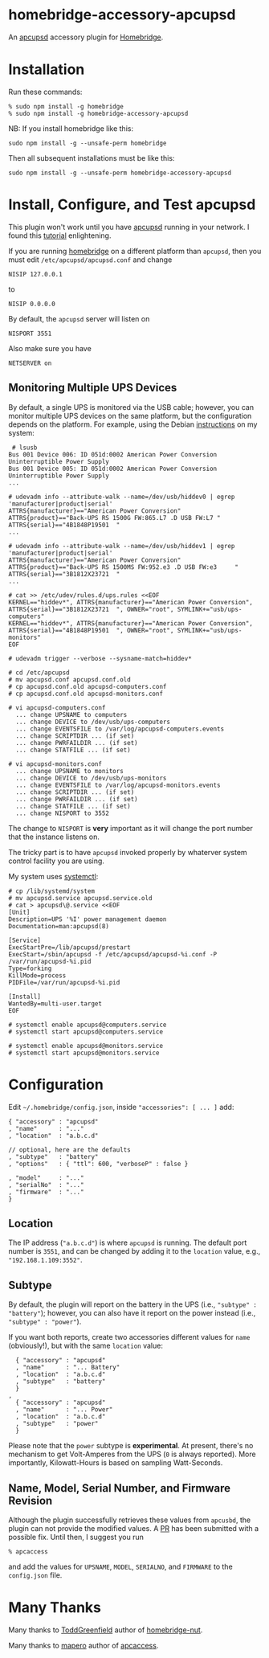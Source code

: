 # homebridge-accessory-apcupsd
An [apcupsd](http://www.apcupsd.org/) accessory plugin for [Homebridge](https://github.com/nfarina/homebridge).

# Installation
Run these commands:

    % sudo npm install -g homebridge
    % sudo npm install -g homebridge-accessory-apcupsd

NB: If you install homebridge like this:

    sudo npm install -g --unsafe-perm homebridge

Then all subsequent installations must be like this:

    sudo npm install -g --unsafe-perm homebridge-accessory-apcupsd

# Install, Configure, and Test apcupsd
This plugin won't work until you have [apcupsd](http://www.apcupsd.org/) running in your network.
I found this
[tutorial](http://www.anites.com/2013/09/monitoring-ups.html#How%20to%20monitor%20a%20UPS%20with%20a%20Raspberry%20Pi)
enlightening.

If you are running [homebridge](https://github.com/nfarina/homebridge) on a different platform than `apcupsd`,
then you must edit `/etc/apcupsd/apcupsd.conf` and change

    NISIP 127.0.0.1
    
to 

    NISIP 0.0.0.0

By default, the `apcupsd` server will listen on

    NISPORT 3551

Also make sure you have

    NETSERVER on

## Monitoring Multiple UPS Devices
By default,
a single UPS is monitored via the USB cable;
however,
you can monitor multiple UPS devices on the same platform,
but the configuration depends on the platform.
For example,
using the Debian [instructions](https://wiki.debian.org/apcupsd#Configuring_.28Multiple_UPS_Devices.29) on my system:

     # lsusb
    Bus 001 Device 006: ID 051d:0002 American Power Conversion Uninterruptible Power Supply
    Bus 001 Device 005: ID 051d:0002 American Power Conversion Uninterruptible Power Supply
    ...
     
    # udevadm info --attribute-walk --name=/dev/usb/hiddev0 | egrep 'manufacturer|product|serial'
    ATTRS{manufacturer}=="American Power Conversion"
    ATTRS{product}=="Back-UPS RS 1500G FW:865.L7 .D USB FW:L7 "
    ATTRS{serial}=="4B1848P19501  "
    ...

    # udevadm info --attribute-walk --name=/dev/usb/hiddev1 | egrep 'manufacturer|product|serial'
    ATTRS{manufacturer}=="American Power Conversion"
    ATTRS{product}=="Back-UPS RS 1500MS FW:952.e3 .D USB FW:e3     "
    ATTRS{serial}=="3B1812X23721  "
    ...

    # cat >> /etc/udev/rules.d/ups.rules <<EOF
    KERNEL=="hiddev*", ATTRS{manufacturer}=="American Power Conversion", ATTRS{serial}=="3B1812X23721  ", OWNER="root", SYMLINK+="usb/ups-computers"
    KERNEL=="hiddev*", ATTRS{manufacturer}=="American Power Conversion", ATTRS{serial}=="4B1848P19501  ", OWNER="root", SYMLINK+="usb/ups-monitors"
    EOF
    
    # udevadm trigger --verbose --sysname-match=hiddev*
    
    # cd /etc/apcupsd
    # mv apcupsd.conf apcupsd.conf.old
    # cp apcupsd.conf.old apcupsd-computers.conf
    # cp apcupsd.conf.old apcupsd-monitors.conf

    # vi apcupsd-computers.conf
      ... change UPSNAME to computers
      ... change DEVICE to /dev/usb/ups-computers
      ... change EVENTSFILE to /var/log/apcupsd-computers.events
      ... change SCRIPTDIR ... (if set)
      ... change PWRFAILDIR ... (if set)
      ... change STATFILE ... (if set)

    # vi apcupsd-monitors.conf
      ... change UPSNAME to monitors
      ... change DEVICE to /dev/usb/ups-monitors
      ... change EVENTSFILE to /var/log/apcupsd-monitors.events
      ... change SCRIPTDIR ... (if set)
      ... change PWRFAILDIR ... (if set)
      ... change STATFILE ... (if set)
      ... change NISPORT to 3552

The change to `NISPORT` is **very** important as it will change the port number that the instance listens on.

The tricky part is to have `apcupsd` invoked properly by whaterver system control facility you are using.

My system uses [systemctl](http://man7.org/linux/man-pages/man1/systemctl.1.html):

    # cp /lib/systemd/system
    # mv apcupsd.service apcupsd.service.old
    # cat > apcupsd\@.service <<EOF
    [Unit]
    Description=UPS '%I' power management daemon
    Documentation=man:apcupsd(8)

    [Service]
    ExecStartPre=/lib/apcupsd/prestart
    ExecStart=/sbin/apcupsd -f /etc/apcupsd/apcupsd-%i.conf -P /var/run/apcupsd-%i.pid
    Type=forking
    KillMode=process
    PIDFile=/var/run/apcupsd-%i.pid

    [Install]
    WantedBy=multi-user.target
    EOF

    # systemctl enable apcupsd@computers.service
    # systemctl start apcupsd@computers.service

    # systemctl enable apcupsd@monitors.service
    # systemctl start apcupsd@monitors.service

# Configuration
Edit `~/.homebridge/config.json`, inside `"accessories": [ ... ]` add:

    { "accessory" : "apcupsd"
    , "name"      : "..."
    , "location"  : "a.b.c.d"

    // optional, here are the defaults
    , "subtype"   : "battery"
    , "options"   : { "ttl": 600, "verboseP" : false }

    , "model"     : "..."
    , "serialNo"  : "..."
    , "firmware"  : "..."
    }

## Location
The IP address (`"a.b.c.d"`) is where `apcupsd` is running.
The default port number is `3551`,
and can be changed by adding it to the `location` value, e.g., `"192.168.1.109:3552"`.

## Subtype
By default,
the plugin will report on the battery in the UPS (i.e., `"subtype" : "battery"`);
however, you can also have it report on the power instead (i.e., `"subtype" : "power"`).

If you want both reports,
create two accessories different values for `name` (obviously!),
but with the same `location` value:

      { "accessory" : "apcupsd"
      , "name"      : "... Battery"
      , "location"  : "a.b.c.d"
      , "subtype"   : "battery"
      }
    ,
      { "accessory" : "apcupsd"
      , "name"      : "... Power"
      , "location"  : "a.b.c.d"
      , "subtype"   : "power"
      }

Please note that the `power` subtype is **experimental**.
At present,
there's no mechanism to get Volt-Amperes from the UPS (`0` is always reported).
More importantly,
Kilowatt-Hours is based on sampling Watt-Seconds.

## Name, Model, Serial Number, and Firmware Revision
Although the plugin successfully retrieves these values from `apcusbd`,
the plugin can not provide the modified values.
A [PR](https://github.com/nfarina/homebridge/pull/2169) has been submitted with a possible fix.
Until then,
I suggest you run

    % apcaccess

and add the values for `UPSNAME`, `MODEL`, `SERIALNO`, and `FIRMWARE` to the `config.json` file.

# Many Thanks
Many thanks to [ToddGreenfield](https://github.com/ToddGreenfield) author of
[homebridge-nut](https://github.com/ToddGreenfield/homebridge-nut).

Many thanks to [mapero](https://github.com/mapero) author of [apcaccess](https://github.com/mapero/apcaccess).

